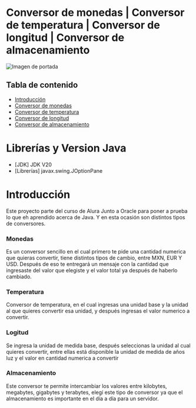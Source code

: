 # Conversor de monedas | Conversor de temperatura | Conversor de longitud | Conversor de almacenamiento

![Imagen de portada](https://gcdnb.pbrd.co/images/rls4LDd80jxT.png)

## Tabla de contenido

- [Introducción](#introduction)
- [Conversor de monedas](#monedas)
- [Conversor de temperatura](#temperatura)
- [Conversor de longitud](#longitud)
- [Conversor de almacenamiento](#almacenamiento)

# Librerías y Version Java

- [JDK] JDK V20
- [Librerías] javax.swing.JOptionPane

# Introducción

Este proyecto parte del curso de Alura Junto a Oracle para poner a prueba lo que eh aprendido acerca de Java. Y en esta ocasión son distintos tipos de conversores.

### Monedas

Es un conversor sencillo en el cual primero te pide una cantidad numerica que quieras convertir, tiene distintos tipos de cambio, entre MXN, EUR Y USD. Después de eso te entregará un mensaje con la cantidad que ingresaste del valor que elegiste y el valor total ya después de haberlo cambiado.

### Temperatura

Conversor de temperatura, en el cual ingresas una unidad base y la unidad al que quieres convertir esa unidad, y después ingresas el valor numerico a convertir.

### Logitud

Se ingresa la unidad de medida base, después seleccionas la unidad al cual quieres convertir, entre ellas está disponible la unidad de medida de años luz y el valor en cantidad numerica a convertir

### Almacenamiento

Este conversor te permite intercambiar los valores entre kilobytes, megabytes, gigabytes y terabytes, elegí este tipo de conversor ya que el almacenamiento es importante en el día a día para un servidor.
